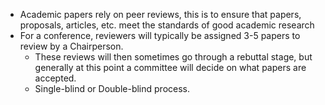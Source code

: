 - Academic papers rely on peer reviews, this is to ensure that papers, proposals, articles, etc. meet the standards of good academic research
- For a conference, reviewers will typically be assigned 3-5 papers to review by a Chairperson.
	- These reviews will then sometimes go through a rebuttal stage, but generally at this point a committee will decide on what papers are accepted.
	- Single-blind or Double-blind process.